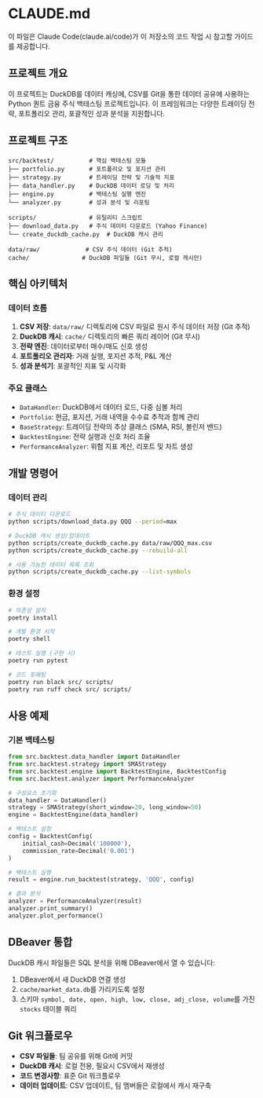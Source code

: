 # CLAUDE.md

이 파일은 Claude Code(claude.ai/code)가 이 저장소의 코드 작업 시 참고할 가이드를 제공합니다.

## 프로젝트 개요

이 프로젝트는 DuckDB를 데이터 캐싱에, CSV를 Git을 통한 데이터 공유에 사용하는 Python 퀀트 금융 주식 백테스팅 프로젝트입니다. 이 프레임워크는 다양한 트레이딩 전략, 포트폴리오 관리, 포괄적인 성과 분석을 지원합니다.

## 프로젝트 구조

```
src/backtest/          # 핵심 백테스팅 모듈
├── portfolio.py       # 포트폴리오 및 포지션 관리
├── strategy.py        # 트레이딩 전략 및 기술적 지표
├── data_handler.py    # DuckDB 데이터 로딩 및 처리
├── engine.py          # 백테스팅 실행 엔진
└── analyzer.py        # 성과 분석 및 리포팅

scripts/               # 유틸리티 스크립트
├── download_data.py   # 주식 데이터 다운로드 (Yahoo Finance)
└── create_duckdb_cache.py  # DuckDB 캐시 관리

data/raw/             # CSV 주식 데이터 (Git 추적)
cache/               # DuckDB 파일들 (Git 무시, 로컬 캐시만)
```

## 핵심 아키텍처

### 데이터 흐름
1. **CSV 저장**: `data/raw/` 디렉토리에 CSV 파일로 원시 주식 데이터 저장 (Git 추적)
2. **DuckDB 캐시**: `cache/` 디렉토리의 빠른 쿼리 레이어 (Git 무시) 
3. **전략 엔진**: 데이터로부터 매수/매도 신호 생성
4. **포트폴리오 관리자**: 거래 실행, 포지션 추적, P&L 계산
5. **성과 분석기**: 포괄적인 지표 및 시각화

### 주요 클래스
- `DataHandler`: DuckDB에서 데이터 로드, 다중 심볼 처리
- `Portfolio`: 현금, 포지션, 거래 내역을 수수료 추적과 함께 관리
- `BaseStrategy`: 트레이딩 전략의 추상 클래스 (SMA, RSI, 볼린저 밴드)
- `BacktestEngine`: 전략 실행과 신호 처리 조율
- `PerformanceAnalyzer`: 위험 지표 계산, 리포트 및 차트 생성

## 개발 명령어

### 데이터 관리
```bash
# 주식 데이터 다운로드
python scripts/download_data.py QQQ --period=max

# DuckDB 캐시 생성/업데이트
python scripts/create_duckdb_cache.py data/raw/QQQ_max.csv
python scripts/create_duckdb_cache.py --rebuild-all

# 사용 가능한 데이터 목록 조회
python scripts/create_duckdb_cache.py --list-symbols
```

### 환경 설정
```bash
# 의존성 설치
poetry install

# 개발 환경 시작
poetry shell

# 테스트 실행 (구현 시)
poetry run pytest

# 코드 포매팅
poetry run black src/ scripts/
poetry run ruff check src/ scripts/
```

## 사용 예제

### 기본 백테스팅
```python
from src.backtest.data_handler import DataHandler
from src.backtest.strategy import SMAStrategy
from src.backtest.engine import BacktestEngine, BacktestConfig
from src.backtest.analyzer import PerformanceAnalyzer

# 구성요소 초기화
data_handler = DataHandler()
strategy = SMAStrategy(short_window=20, long_window=50)
engine = BacktestEngine(data_handler)

# 백테스트 설정
config = BacktestConfig(
    initial_cash=Decimal('100000'),
    commission_rate=Decimal('0.001')
)

# 백테스트 실행
result = engine.run_backtest(strategy, 'QQQ', config)

# 결과 분석
analyzer = PerformanceAnalyzer(result)
analyzer.print_summary()
analyzer.plot_performance()
```

## DBeaver 통합

DuckDB 캐시 파일들은 SQL 분석을 위해 DBeaver에서 열 수 있습니다:
1. DBeaver에서 새 DuckDB 연결 생성
2. `cache/market_data.db`를 가리키도록 설정
3. 스키마 `symbol, date, open, high, low, close, adj_close, volume`를 가진 `stocks` 테이블 쿼리

## Git 워크플로우

- **CSV 파일들**: 팀 공유를 위해 Git에 커밋
- **DuckDB 캐시**: 로컬 전용, 필요시 CSV에서 재생성
- **코드 변경사항**: 표준 Git 워크플로우
- **데이터 업데이트**: CSV 업데이트, 팀 멤버들은 로컬에서 캐시 재구축